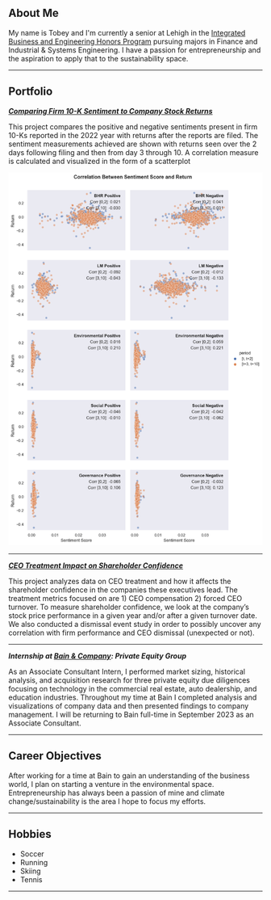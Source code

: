 ## About Me

My name is Tobey and I'm currently a senior at Lehigh in the [Integrated Business and Engineering Honors Program](https://ibe.lehigh.edu/) pursuing majors in Finance and Industrial & Systems Engineering. I have a passion for entrepreneurship and the aspiration to apply that to the sustainability space.

---

## Portfolio

<!-- You can link to other websites, PDFs in this repo, and other pages in this repo -->

_**[Comparing Firm 10-K Sentiment to Company Stock Returns](report/report.md)**_

This project compares the positive and negative sentiments present in firm 10-Ks reported in the 2022 year with returns after the reports are filed. The sentiment measurements achieved are shown with returns seen over the 2 days following filing and then from day 3 through 10. A correlation measure is calculated and visualized in the form of a scatterplot

<img src="report/scatterplot.png?raw=true"/>

---

_**[CEO Treatment Impact on Shareholder Confidence](https://tobeybill.github.io/dreamteam/)**_

This project analyzes data on CEO treatment and how it affects the shareholder confidence in the companies these executives lead. The treatment metrics focused on are 1) CEO compensation 2) forced CEO turnover. To measure shareholder confidence, we look at the company’s stock price performance in a given year and/or after a given turnover date. We also conducted a dismissal event study in order to possibly uncover any correlation with firm performance and CEO dismissal (unexpected or not).

---

_**Internship at [Bain & Company](https://www.bain.com): Private Equity Group**_

As an Associate Consultant Intern, I performed market sizing, historical analysis, and acquisition research for three private equity due diligences focusing on technology in the commercial real estate, auto dealership, and education industries. Throughout my time at Bain I completed analysis and visualizations of company data and then presented findings to company management. I will be returning to Bain full-time in September 2023 as an Associate Consultant.

---

## Career Objectives

After working for a time at Bain to gain an understanding of the business world, I plan on starting a venture in the environmental space. Entrepreneurship has always been a passion of mine and climate change/sustainability is the area I hope to focus my efforts.

---

## Hobbies

- Soccer
- Running
- Skiing
- Tennis

---
